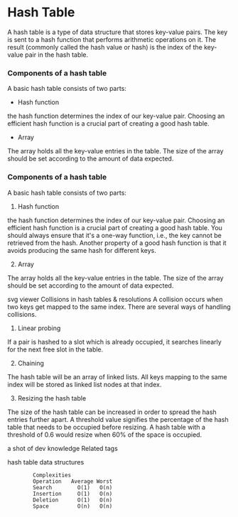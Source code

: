 # Hash Table

A hash table is a type of data structure that stores key-value pairs. The key is sent to a hash function that performs arithmetic operations on it. The result (commonly called the hash value or hash) is the index of the key-value pair in the hash table.


### Components of a hash table

A basic hash table consists of two parts:

* Hash function

 the hash function determines the index of our key-value pair. Choosing an efficient hash function is a crucial part of creating a good hash table. 

* Array

The array holds all the key-value entries in the table. The size of the array should be set according to the amount of data expected.


### Components of a hash table
A basic hash table consists of two parts:

1. Hash function

 the hash function determines the index of our key-value pair. Choosing an efficient hash function is a crucial part of creating a good hash table. You should always ensure that it's a one-way function, i.e., the key cannot be retrieved from the hash. Another property of a good hash function is that it avoids producing the same hash for different keys.

2. Array

The array holds all the key-value entries in the table. The size of the array should be set according to the amount of data expected.

svg viewer
Collisions in hash tables & resolutions
A collision occurs when two keys get mapped to the same index. There are several ways of handling collisions.

1. Linear probing

If a pair is hashed to a slot which is already occupied, it searches linearly for the next free slot in the table.

2. Chaining

The hash table will be an array of linked lists. All keys mapping to the same index will be stored as linked list nodes at that index.

3. Resizing the hash table

The size of the hash table can be increased in order to spread the hash entries further apart. A threshold value signifies the percentage of the hash table that needs to be occupied before resizing. A hash table with a threshold of 0.6 would resize when 60% of the space is occupied. 

a shot of dev knowledge
Related tags

hash table
data structures


            Complexities
            Operation	Average	Worst
            Search	      O(1)	 O(n)
            Insertion	  O(1)	 O(n)
            Deletion	  O(1)	 O(n)
            Space	      O(n)   O(n)
